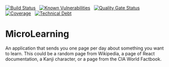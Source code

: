 [![Build Status](https://travis-ci.org/mylene/MicroLearning.svg?branch=master)](https://travis-ci.org/mylene/MicroLearning) &nbsp;
[![Known Vulnerabilities](https://snyk.io/test/github/mylene/MicroLearning/badge.svg)](https://snyk.io/test/github/mylene/MicroLearning) &nbsp;
[![Quality Gate Status](https://sonarcloud.io/api/project_badges/measure?project=nl.atos.devlab%3Amicrolearning&metric=alert_status)](https://sonarcloud.io/dashboard?id=nl.atos.devlab%3Amicrolearning) &nbsp;
[![Coverage](https://sonarcloud.io/api/project_badges/measure?project=nl.atos.devlab%3Amicrolearning&metric=coverage)](https://sonarcloud.io/dashboard?id=nl.atos.devlab%3Amicrolearning) &nbsp;
[![Technical Debt](https://sonarcloud.io/api/project_badges/measure?project=nl.atos.devlab%3Amicrolearning&metric=sqale_index)](https://sonarcloud.io/dashboard?id=nl.atos.devlab%3Amicrolearning)


# MicroLearning
An application that sends you one page per day about something you want to learn. This could be a random page from Wikipedia, a page of React documentation, a Kanji character, or a page from the CIA World Factbook.
